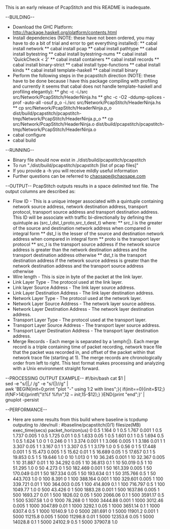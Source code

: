 This is an early release of PcapStitch and this README is inadequate.



--BUILDING--
* Download the GHC Platform: http://hackage.haskell.org/platform/contents.html
* Install dependencies (NOTE: these have not been ordered, you may have to do 
  a bit of trial and error to get everything installed):
** cabal install network
** cabal install pcap
** cabal install pathtype
** cabal install bytestring
** cabal install bytestring-nums
** cabal install 'QuickCheck < 2'
** cabal install containers
** cabal install records
** cabal install binary-strict
** cabal install type-functions
** cabal install kinds
** cabal install template-haskell
** cabal install binary
* Perform the following steps in the pcapstitch direction (NOTE: these have to 
  be done because I have this package compiling with profiling and currently it 
  seems that cabal does not handle template-haskell and profiling elegantly):
** ghc -c -i./src src/Network/PcapStitch/HeaderNinja.hs
** ghc -c -O2 -ddump-splices -prof -auto-all -osuf p_o -i./src src/Network/PcapStitch/HeaderNinja.hs
** cp src/Network/PcapStitch/HeaderNinja.p_o dist/build/pcapstitch/pcapstitch-tmp/Network/PcapStitch/HeaderNinja.p_o
** cp src/Network/PcapStitch/HeaderNinja.o dist/build/pcapstitch/pcapstitch-tmp/Network/PcapStitch/HeaderNinja.o
* cabal configure
* cabal build

--RUNNING--
* Binary file should now exist in ./dist/build/pcapstitch/pcapstitch
* To run "./dist/build/pcapstitch/pcapstitch [list of pcap files]"
* If you provide a -h you will receive mildly useful information
* Further questions can be referred to chaosape@chaosape.com

--OUTPUT--
PcapStitch outputs results in a space delimited text file.
The output columns are described as:
* Flow ID - This is a unique integer associated with a quintuple containing network source address, network destination address, transport protocol, transport source address and
transport destination address.  This ID will be associate with traffic bi-directionally by defining the quintuple as (src_l,dst_l,proto,src_t,dest_t) where:
** src_l is the greater of the source and destination network address when compared in integral form
** dst_l is the lesser of the source and destination network address when compared in integral form
** proto is the transport layer protocol
** src_t is the transport source address if the network source address is greater than the network destination address and the transport destination address otherwise
** dst_t is the transport destination address if the network source address is greater than the network destination address and the transport source address otherwise
* Wire length - This is size in byte of the packet at the link layer.
* Link Layer Type - The protocol used at the link layer.
* Link layer Source Address - The link layer source address.
* Link Layer Destination Address - The link layer destination address.
* Network Layer Type - The protocol used at the network layer.
* Network Layer Source Address - The network layer source address.
* Network Layer Destination Address - The network layer destination address.
* Transport Layer Type - The protocol used at the transport layer.
* Transport Layer Source Address - The transport layer source address.
* Transport Layer Destination Address - The transport layer destination address.
* Merge Records - Each merge is separated by a \emph{|}. Each merge record is a triple containing time of packet recording, network trace file that the packet was recorded in, and offset of the packet within that network trace file (starting at 1). The merge records are chronologically order from left to right.
This text format makes processing and analyzing with a Unix environment straight forward.

--PROCESSING OUTPUT EXAMPLE--
#!/bin/bash
cat $1 |\
sed -e "s/|\|,/ /g" -e "s/(\|)//g" |\
awk 'BEGIN{init=0;print "plot \"-\" using 1:2 with lines";}{
  if(init==0){init=$12;}
  if(NF>14){printf("\t%f %f\n",$12-init,$15-$12);}
}END{print "end";}' |\
gnuplot  -persist


--PERFORMANCE--
* Here are some results from this build where baseline is tcpdump outputing
  to /dev/null :
#baseline/pcapstitch(0/1) filesize(MB) exec_time(secs) packet_horizon(us)
0 0.5 1.164 0
1 0.5 1.767 0.001
1 0.5 1.737 0.005
1 0.5 1.725 0.01
1 0.5 1.633 0.05
1 0.5 1.601 0.1
1 0.5 1.694 0.5
1 0.5 1.624 1.0
0 1 0.246 0
1 1 3.374 0.001
1 1 3.066 0.005
1 1 3.186 0.01
1 1 3.307 0.05
1 1 3.167 0.1
1 1 3.307 0.5
1 1 3.179 1.0
0 5 0.56 0
1 5 17.448 0.001
1 5 15.473 0.005
1 5 15.62 0.01
1 5 16.689 0.05
1 5 17.657 0.1
1 5 19.853 0.5
1 5 19.646 1.0
0 10 1.013 0
1 10 36.245 0.001
1 10 32.367 0.005
1 10 31.887 0.01
1 10 34.292 0.05
1 10 36.813 0.1
1 10 50.019 0.5
1 10 51.295 1.0
0 50 4.273 0
1 50 182.469 0.001
1 50 161.339 0.005
1 50 170.049 0.01
1 50 187.334 0.05
1 50 193.634 0.1
1 50 315.766 0.5
1 50 443.703 1.0
0 100 8.391 0
1 100 388.164 0.001
1 100 329.601 0.005
1 100 339.721 0.01
1 100 364.003 0.05
1 100 414.809 0.1
1 100 716.797 0.5
1 100 1049.77 1.0
0 500 43.426 0
1 500 1883.28 0.001
1 500 1637.86 0.005
1 500 1693.27 0.01
1 500 1826.02 0.05
1 500 2066.06 0.1
1 500 3591.17 0.5
1 500 5307.58 1.0
0 1000 78.268 0
1 1000 3444.88 0.001
1 1000 3012.46 0.005
1 1000 3047.89 0.01
1 1000 3292.1 0.05
1 1000 3651.14 0.1
1 1000 6307.4 0.5
1 1000 10140.9 1.0
0 5000 281.691 0
1 5000 11901.2 0.001
1 5000 11215.8 0.005
1 5000 11298.8 0.01
1 5000 12353.6 0.05
1 5000 14028.8 0.1
1 5000 24102.9 0.5
1 5000 37907.8 1.0
